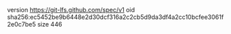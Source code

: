 version https://git-lfs.github.com/spec/v1
oid sha256:ec5452be9b6448e2d30dcf316a2c2cb5d9da3df4a2cc10bcfee3061f2e0c7be5
size 446

